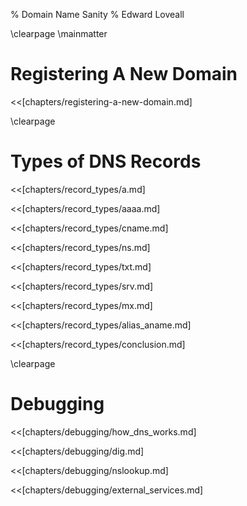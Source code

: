 % Domain Name Sanity
% Edward Loveall

\clearpage
\mainmatter

# Registering A New Domain

<<[chapters/registering-a-new-domain.md]

\clearpage

# Types of DNS Records

<<[chapters/record_types/a.md]

<<[chapters/record_types/aaaa.md]

<<[chapters/record_types/cname.md]

<<[chapters/record_types/ns.md]

<<[chapters/record_types/txt.md]

<<[chapters/record_types/srv.md]

<<[chapters/record_types/mx.md]

<<[chapters/record_types/alias_aname.md]

<<[chapters/record_types/conclusion.md]

\clearpage

# Debugging

<<[chapters/debugging/how_dns_works.md]

<<[chapters/debugging/dig.md]

<<[chapters/debugging/nslookup.md]

<<[chapters/debugging/external_services.md]
